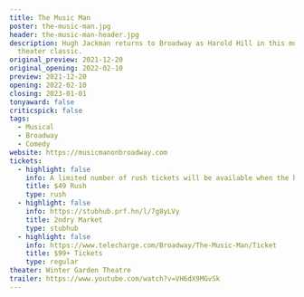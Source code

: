 ```yaml
---
title: The Music Man
poster: the-music-man.jpg
header: the-music-man-header.jpg
description: Hugh Jackman returns to Broadway as Harold Hill in this musical
  theater classic.
original_preview: 2021-12-20
original_opening: 2022-02-10
preview: 2021-12-20
opening: 2022-02-10
closing: 2023-01-01
tonyaward: false
criticspick: false
tags: 
  - Musical
  - Broadway
  - Comedy
website: https://musicmanonbroadway.com
tickets:
  - highlight: false
    info: A limited number of rush tickets will be available when the box office opens on the day of the performance at 10 AM Mon-Sat, 12 PM Sundday. Cash or credit card. Limitted to 2 tickets per person. Seat Locations determined at the discretion of the box office. Subject to daily availability.
    title: $49 Rush
    type: rush
  - highlight: false
    info: https://stubhub.prf.hn/l/7g8yLVy
    title: 2ndry Market
    type: stubhub
  - highlight: false
    info: https://www.telecharge.com/Broadway/The-Music-Man/Ticket
    title: $99+ Tickets
    type: regular
theater: Winter Garden Theatre
trailer: https://www.youtube.com/watch?v=VH6dX9MGvSk
---
```

